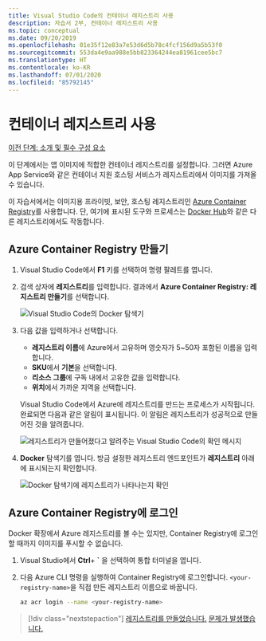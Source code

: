 ```yaml
---
title: Visual Studio Code의 컨테이너 레지스트리 사용
description: 자습서 2부, 컨테이너 레지스트리 사용
ms.topic: conceptual
ms.date: 09/20/2019
ms.openlocfilehash: 01e35f12e83a7e53d6d5b78c4fcf156d9a5b53f0
ms.sourcegitcommit: 553da4e9aa988e5bb823364244ea81961cee5bc7
ms.translationtype: HT
ms.contentlocale: ko-KR
ms.lasthandoff: 07/01/2020
ms.locfileid: "85792145"
---
```

# <a name="use-a-container-registry"></a>컨테이너 레지스트리 사용

[이전 단계: 소개 및 필수 구성 요소](tutorial-vscode-docker-node-01.md)

이 단계에서는 앱 이미지에 적합한 컨테이너 레지스트리를 설정합니다. 그러면 Azure App Service와 같은 컨테이너 지원 호스팅 서비스가 레지스트리에서 이미지를 가져올 수 있습니다.

이 자습서에서는 이미지용 프라이빗, 보안, 호스팅 레지스트리인 [Azure Container Registry](https://azure.microsoft.com/services/container-registry/)를 사용합니다. 단, 여기에 표시된 도구와 프로세스는 [Docker Hub](https://hub.docker.com/)와 같은 다른 레지스트리에서도 작동합니다.

## <a name="create-an-azure-container-registry"></a>Azure Container Registry 만들기

1. Visual Studio Code에서 **F1** 키를 선택하여 명령 팔레트를 엽니다.

1. 검색 상자에 **레지스트리**를 입력합니다. 결과에서 **Azure Container Registry: 레지스트리 만들기**를 선택합니다.

   ![Visual Studio Code의 Docker 탐색기](media/deploy-containers/docker-create-registry.jpg)

1. 다음 값을 입력하거나 선택합니다.

    - **레지스트리 이름**에 Azure에서 고유하며 영숫자가 5~50자 포함된 이름을 입력합니다.
    - **SKU**에서 **기본**을 선택합니다.
    - **리소스 그룹**에 구독 내에서 고유한 값을 입력합니다.
    - **위치**에서 가까운 지역을 선택합니다.

    Visual Studio Code에서 Azure에 레지스트리를 만드는 프로세스가 시작됩니다. 완료되면 다음과 같은 알림이 표시됩니다. 이 알림은 레지스트리가 성공적으로 만들어진 것을 알려줍니다.

   ![레지스트리가 만들어졌다고 알려주는 Visual Studio Code의 확인 메시지](media/deploy-containers/registry-created.jpg)

1. **Docker** 탐색기를 엽니다. 방금 설정한 레지스트리 엔드포인트가 **레지스트리** 아래에 표시되는지 확인합니다.

   ![Docker 탐색기에 레지스트리가 나타나는지 확인](media/deploy-containers/docker-explorer-registry.jpg)

## <a name="sign-in-to-azure-container-registry"></a>Azure Container Registry에 로그인

Docker 확장에서 Azure 레지스트리를 볼 수는 있지만, Container Registry에 로그인할 때까지 이미지를 푸시할 수 없습니다.

1. Visual Studio에서 **Ctrl**+ **`** 을 선택하여 통합 터미널을 엽니다.

1. 다음 Azure CLI 명령을 실행하여 Container Registry에 로그인합니다. `<your-registry-name>`을 직접 만든 레지스트리 이름으로 바꿉니다.

    ```bash
    az acr login --name <your-registry-name>
    ```

> [!div class="nextstepaction"]
> [레지스트리를 만들었습니다.](tutorial-vscode-docker-node-03.md) [문제가 발생했습니다.](https://www.research.net/r/PWZWZ52?tutorial=docker-extension&step=create-registry)
 